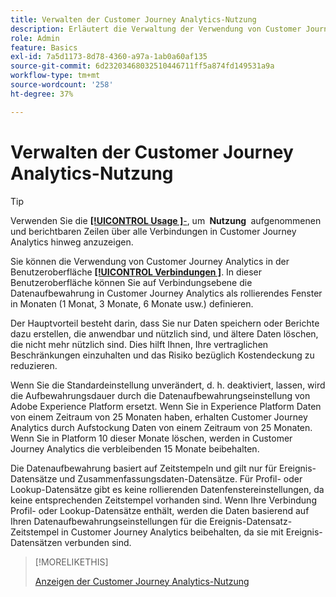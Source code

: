 ```yaml
---
title: Verwalten der Customer Journey Analytics-Nutzung
description: Erläutert die Verwaltung der Verwendung von Customer Journey Analytics.
role: Admin
feature: Basics
exl-id: 7a5d1173-8d78-4360-a97a-1ab0a60af135
source-git-commit: 6d23203468032510446711ff5a874fd149531a9a
workflow-type: tm+mt
source-wordcount: '258'
ht-degree: 37%

---
```


# Verwalten der Customer Journey Analytics-Nutzung

>[!TIP]
>
>Verwenden Sie die [**[!UICONTROL Usage &#x200B;]**-](/help/connections/manage-connections.md#usage), um **&#x200B; Nutzung &#x200B;** aufgenommenen und berichtbaren Zeilen über alle Verbindungen in Customer Journey Analytics hinweg anzuzeigen.



Sie können die Verwendung von Customer Journey Analytics in der Benutzeroberfläche [**[!UICONTROL Verbindungen &#x200B;]**](/help/connections/create-connection.md). In dieser Benutzeroberfläche können Sie auf Verbindungsebene die Datenaufbewahrung in Customer Journey Analytics als rollierendes Fenster in Monaten (1 Monat, 3 Monate, 6 Monate usw.) definieren.

Der Hauptvorteil besteht darin, dass Sie nur Daten speichern oder Berichte dazu erstellen, die anwendbar und nützlich sind, und ältere Daten löschen, die nicht mehr nützlich sind. Dies hilft Ihnen, Ihre vertraglichen Beschränkungen einzuhalten und das Risiko bezüglich Kostendeckung zu reduzieren.

Wenn Sie die Standardeinstellung unverändert, d. h. deaktiviert, lassen, wird die Aufbewahrungsdauer durch die Datenaufbewahrungseinstellung von Adobe Experience Platform ersetzt. Wenn Sie in Experience Platform Daten von einem Zeitraum von 25 Monaten haben, erhalten Customer Journey Analytics durch Aufstockung Daten von einem Zeitraum von 25 Monaten. Wenn Sie in Platform 10 dieser Monate löschen, werden in Customer Journey Analytics die verbleibenden 15 Monate beibehalten.

Die Datenaufbewahrung basiert auf Zeitstempeln und gilt nur für Ereignis-Datensätze und Zusammenfassungsdaten-Datensätze. Für Profil- oder Lookup-Datensätze gibt es keine rollierenden Datenfenstereinstellungen, da keine entsprechenden Zeitstempel vorhanden sind. Wenn Ihre Verbindung Profil- oder Lookup-Datensätze enthält, werden die Daten basierend auf Ihren Datenaufbewahrungseinstellungen für die Ereignis-Datensatz-Zeitstempel in Customer Journey Analytics beibehalten, da sie mit Ereignis-Datensätzen verbunden sind.


>[!MORELIKETHIS]
>
>[Anzeigen der Customer Journey Analytics-Nutzung](/help/connections/manage-connections.md#usage)

